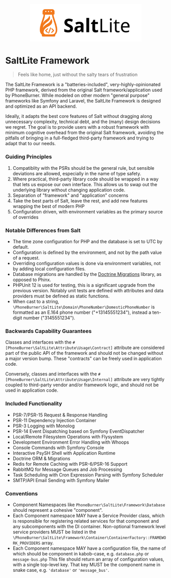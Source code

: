 <p align="center"><a href="https://github.com/phoneburner/salt-lite-framework" target="_blank">
<img src="public/images/salt-lite-logo.svg" width="350" alt="Logo"/>
</a></p>

# SaltLite Framework

> Feels like home, just without the salty tears of frustration

The SaltLite Framework is a "batteries-included", very-highly-opinionated PHP
framework, derived from the original Salt framework/application used by PhoneBurner.
While modeled on other modern "general purpose" frameworks like Symfony and Laravel,
the SaltLite Framework is designed and optimized as an API backend.

Ideally, it adapts the best core features of Salt without dragging along unnecessary
complexity, technical debt, and the (many) design decisions we regret. The goal is
to provide users with a robust framework with minimum cognitive overhead from the original
Salt framework, avoiding the pitfalls of bringing in a full-fledged third-party
framework and trying to adapt that to our needs.

### Guiding Principles

1. Compatiblity with the PSRs should be the general rule, but sensible deviations are allowed, especially in the name of type safety.
2. Where practical, third-party library code should be wrapped in a way that lets us expose our own interface. This
   allows us to swap out the underlying library without changing application code.
3. Separation of "framework" and "application" concerns
4. Take the best parts of Salt, leave the rest, and add new features wrapping the best of modern PHP
5. Configuration driven, with environment variables as the primary source of overrides

### Notable Differences from Salt

- The time zone configuration for PHP and the database is set to UTC by default.
- Configuration is defined by the environment, and not by the path value of a request.
- Overriding configuration values is done via environment variables, not by adding local configuration files.
- Database migrations are handled by
  the [Doctrine Migrations](https://www.doctrine-project.org/projects/migrations.html) library, as opposed to Phinx.
- PHPUnit 12 is used for testing, this is
  a significant upgrade from the previous version. Notably unit tests are defined
  with attributes and data providers must be defined as static functions.
- When cast to a string, `\PhoneBurner\SaltLite\Domain\PhoneNumber\DomesticPhoneNumber` is formatted as an
  E.164 phone number ("+13145551234"), instead a ten-digit number ("3145551234").

### Backwards Capability Guarantees

Classes and interfaces with the `#[PhoneBurner\SaltLite\Attribute\Usage\Contract]` attribute
are considered part of the public API of the framework and should not be changed without
a major version bump. These "contracts" can be freely used in application code.

Conversely, classes and interfaces with the `#[PhoneBurner\SaltLite\Attribute\Usage\Internal]`
attribute are very tightly coupled to third-party vendor and/or framework logic,
and should not be used in application code.

### Included Functionality

- PSR-7/PSR-15 Request & Response Handling
- PSR-11 Dependency Injection Container
- PSR-3 Logging with Monolog
- PSR-14 Event Dispatching based on Symfony EventDispatcher
- Local/Remote Filesystem Operations with Flysystem
- Development Environment Error Handling with Whoops
- Console Commands with Symfony Console
- Interactive PsySH Shell with Application Runtime
- Doctrine ORM & Migrations
- Redis for Remote Caching with PSR-6/PSR-16 Support
- RabbitMQ for Message Queues and Job Processing
- Task Scheduling with Cron Expression Parsing with Symfony Scheduler
- SMTP/API Email Sending with Symfony Mailer

### Conventions

- Component Namespaces like `PhoneBurner\SaltLite\Framework\Database` should represent
  a cohesive "component".
- Each Component namespace MAY have a Service Provider class, which is responsible for
  registering related services for that component and any subcomponents with the DI container.
  Non-optional framework level service providers MUST be listed in the
  `\PhoneBurner\SaltLite\Framework\Container\ContainerFactory::FRAMEWORK_PROVIDERS` array.
- Each Component namespace MAY have a configuration file, the name of which should be
  component in kabob-case, e.g. `database.php` or `message-bus.php` This file should
  return an array of configuration values, with a single top-level key. That key
  MUST be the component name in snake case, e.g. `'database'` or `'message_bus'`.
